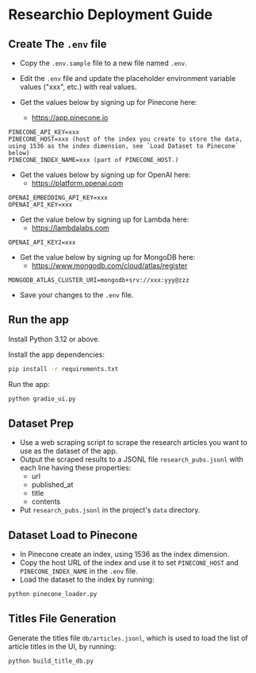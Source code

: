 # Researchio Deployment Guide

## Create The `.env` file

- Copy the `.env.sample` file to a new file named `.env`.

- Edit the `.env` file and update the placeholder environment variable values ("xxx", etc.) with real values.

- Get the values below by signing up for Pinecone here:
    - https://app.pinecone.io
```env
PINECONE_API_KEY=xxx
PINECONE_HOST=xxx (host of the index you create to store the data, using 1536 as the index dimension, see `Load Dataset to Pinecone` below)
PINECONE_INDEX_NAME=xxx (part of PINECONE_HOST.)
```

- Get the values below by signing up for OpenAI here:
    - https://platform.openai.com
```env
OPENAI_EMBEDDING_API_KEY=xxx
OPENAI_API_KEY=xxx
```

- Get the value below by signing up for Lambda here:
    - https://lambdalabs.com
```env
OPENAI_API_KEY2=xxx
```

- Get the value below by signing up for MongoDB here:
    - https://www.mongodb.com/cloud/atlas/register
```env
MONGODB_ATLAS_CLUSTER_URI=mongodb+srv://xxx:yyy@zzz
```

- Save your changes to the `.env` file.

## Run the app

Install Python 3.12 or above.

Install the app dependencies:
```bash
pip install -r requirements.txt
```

Run the app:
```bash
python gradio_ui.py
```

## Dataset Prep

- Use a web scraping script to scrape the research articles you want to use as the dataset of the app.
- Output the scraped results to a JSONL file `research_pubs.jsonl` with each line having these properties:
    - url
    - published_at
    - title
    - contents
- Put `research_pubs.jsonl` in the project's `data` directory.

## Dataset Load to Pinecone

- In Pinecone create an index, using 1536 as the index dimension.
- Copy the host URL of the index and use it to set `PINECONE_HOST` and `PINECONE_INDEX_NAME` in the `.env` file.
- Load the dataset to the index by running:
```bash
python pinecone_loader.py
```

## Titles File Generation

Generate the titles file `db/articles.jsonl`, which is used to load the list of article titles in the UI, by running:
```bash
python build_title_db.py
```
